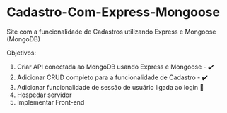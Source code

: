 # Cadastro-Com-Express-Mongoose
Site com a funcionalidade de Cadastros utilizando Express e Mongoose (MongoDB)

Objetivos:

1. Criar API conectada ao MongoDB usando Express e Mongoose - ✔️
2. Adicionar CRUD completo para a funcionalidade de Cadastro - ✔️
3. Adicionar funcionalidade de sessão de usuário ligada ao login 📝
4. Hospedar servidor
5. Implementar Front-end
